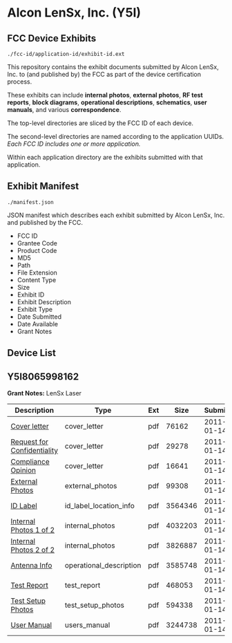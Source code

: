 # Alcon LenSx, Inc. (Y5I)
## FCC Device Exhibits

```
./fcc-id/application-id/exhibit-id.ext
```

This repository contains the exhibit documents submitted by Alcon LenSx, Inc. to (and published by) the FCC as part of the device certification process.

These exhibits can include **internal photos**, **external photos**, **RF test reports**, **block diagrams**, **operational descriptions**, **schematics**, **user manuals**, and various **correspondence**.

The top-level directories are sliced by the FCC ID of each device.

The second-level directories are named according to the application UUIDs. *Each FCC ID includes one or more application.*

Within each application directory are the exhibits submitted with that application. 

## Exhibit Manifest

```
./manifest.json
```

JSON manifest which describes each exhibit submitted by Alcon LenSx, Inc. and published by the FCC.

- FCC ID
- Grantee Code
- Product Code
- MD5
- Path
- File Extension
- Content Type
- Size
- Exhibit ID
- Exhibit Description
- Exhibit Type
- Date Submitted
- Date Available
- Grant Notes

## Device List
## Y5I8065998162
**Grant Notes:** LenSx Laser

| Description | Type | Ext | Size | Submitted | Available |
| ----------- | ---- | --- | ---- | --------- | --------- |
| [Cover letter](Y5I8065998162/e5d6f6751340688890e0164ce0bf09be/1405159.pdf) | cover_letter | pdf | 76162 | 2011-01-14 | 2011-01-14 |
| [Request for Confidentiality](Y5I8065998162/e5d6f6751340688890e0164ce0bf09be/1405167.pdf) | cover_letter | pdf | 29278 | 2011-01-14 | 2011-01-14 |
| [Compliance Opinion](Y5I8065998162/e5d6f6751340688890e0164ce0bf09be/1405170.pdf) | cover_letter | pdf | 16641 | 2011-01-14 | 2011-01-14 |
| [External Photos](Y5I8065998162/e5d6f6751340688890e0164ce0bf09be/1405160.pdf) | external_photos | pdf | 99308 | 2011-01-14 | 2011-01-14 |
| [ID Label](Y5I8065998162/e5d6f6751340688890e0164ce0bf09be/1405161.pdf) | id_label_location_info | pdf | 3564346 | 2011-01-14 | 2011-01-14 |
| [Internal Photos 1 of 2](Y5I8065998162/e5d6f6751340688890e0164ce0bf09be/1405171.pdf) | internal_photos | pdf | 4032203 | 2011-01-14 | 2011-01-14 |
| [Internal Photos 2 of 2](Y5I8065998162/e5d6f6751340688890e0164ce0bf09be/1405172.pdf) | internal_photos | pdf | 3826887 | 2011-01-14 | 2011-01-14 |
| [Antenna Info](Y5I8065998162/e5d6f6751340688890e0164ce0bf09be/1405164.pdf) | operational_description | pdf | 3585748 | 2011-01-14 | 2011-01-14 |
| [Test Report](Y5I8065998162/e5d6f6751340688890e0164ce0bf09be/1405166.pdf) | test_report | pdf | 468053 | 2011-01-14 | 2011-01-14 |
| [Test Setup Photos](Y5I8065998162/e5d6f6751340688890e0164ce0bf09be/1405168.pdf) | test_setup_photos | pdf | 594338 | 2011-01-14 | 2011-01-14 |
| [User Manual](Y5I8065998162/e5d6f6751340688890e0164ce0bf09be/1405169.pdf) | users_manual | pdf | 3244738 | 2011-01-14 | 2011-01-14 |
